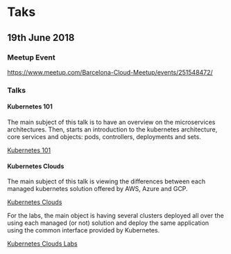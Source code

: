 # Taks

## 19th June 2018

### Meetup Event

https://www.meetup.com/Barcelona-Cloud-Meetup/events/251548472/

### Talks

#### Kubernetes 101

The main subject of this talk is to have an overview on the microservices architectures. Then, starts an introduction to the kubernetes architecture, core services and objects: pods, controllers, deployments and sets.

[Kubernetes 101](https://github.com/raelga/kubernetes-talks/tree/master/101)

#### Kubernetes Clouds

The main subject of this talk is viewing the differences between each managed kubernetes solution offered by AWS, Azure and GCP.

[Kubernetes Clouds](https://github.com/raelga/kubernetes-talks/tree/master/clouds/)

For the labs, the main object is having several clusters deployed all over the using each managed (or not) solution and deploy the same application using the common interface provided by Kubernetes.

[Kubernetes Clouds Labs](https://github.com/raelga/kubernetes-talks/tree/master/clouds/labs)